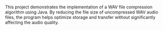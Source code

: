 This project demonstrates the implementation of a WAV file compression algorithm using Java. By reducing the file size of uncompressed WAV audio files, the program helps optimize storage and transfer without significantly affecting the audio quality.
